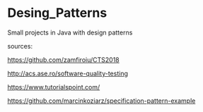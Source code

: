 # Desing_Patterns
Small projects in Java with design patterns

sources:

https://github.com/zamfiroiu/CTS2018

http://acs.ase.ro/software-quality-testing

https://www.tutorialspoint.com/

https://github.com/marcinkoziarz/specification-pattern-example
